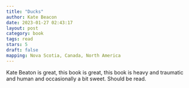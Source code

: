 ```yaml
---
title: "Ducks"
author: Kate Beacon
date: 2023-01-27 02:43:17
layout: post
category: book
tags: read
stars: 5
draft: false
mapping: Nova Scotia, Canada, North America
---
```


Kate Beaton is great, this book is great, this book is heavy and traumatic and human and occasionally a bit sweet. Should be read.
